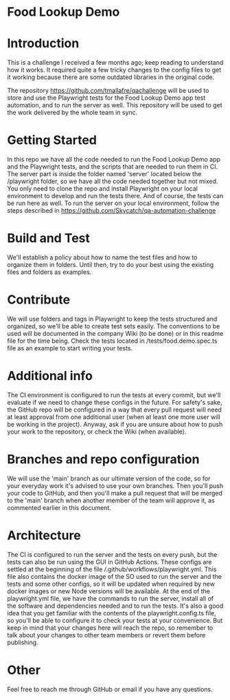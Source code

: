 # Food Lookup Demo
# Introduction 

This is a challenge I received a few months ago; keep reading to understand how it works.
It required quite a few tricky changes to the config files to get it working because there are some outdated libraries in the original code. 

The repository https://github.com/tmallafre/qachallenge will be used to store and use the Playwright tests for the Food Lookup Demo app test automation, and to run the server as well. This repository will be used to get the work delivered by the whole team in sync.
# Getting Started
In this repo we have all the code needed to run the Food Lookup Demo app and the Playwright tests, and the scripts that are needed to run them in CI.
The server part is inside the folder named 'server' located below the /playwright folder, so we have all the code needed together but not mixed. You only need to clone the repo and install Playwright on your local environment to develop and run the tests there. And of course, the tests can be run here as well.
To run the server on your local environment, follow the steps described in https://github.com/Skycatch/qa-automation-challenge

# Build and Test
We'll establish a policy about how to name the test files and how to organize them in folders. Until then, try to do your best using the existing files and folders as examples. 

# Contribute
We will use folders and tags in Playwright to keep the tests structured and organized, so we'll be able to create test sets easily. The conventions to be used will be documented in the company Wiki (to be done) or in this readme file for the time being.
Check the tests located in /tests/food.demo.spec.ts file as an example to start writing your tests.

# Additional info
The CI environment is configured to run the tests at every commit, but we'll evaluate if we need to change these configs in the future.
For safety's sake, the GitHub repo will be configured in a way that every pull request will need at least approval from one additional user (when at least one more user will be working in the project). Anyway, ask if you are unsure about how to push your work to the repository, or check the Wiki (when available).


# Branches and repo configuration
We will use the 'main' branch as our ultimate version of the code, so for your everyday work it's advised to use your own branches. Then you'll push your code to GitHub, and then you'll make a pull request that will be merged to the 'main' branch when another member of the team will approve it, as commented earlier in this document.

# Architecture
The CI is configured to run the server and the tests on every push, but the tests can also be run using the GUI in GitHub Actions. These configs are settled at the beginning of the file /.github/workflows/playwright.yml.
This file also contains the docker image of the SO used to run the server and the tests and some other configs, so it will be updated when required by new docker images or new Node versions will be available.
At the end of the playwright.yml file, we have the commands to run the server, install all of the software and dependencies needed and to run the tests.
It's also a good idea that you get familiar with the contents of the playwright.config.ts file, so you'll be able to configure it to check your tests at your convenience. But keep in mind that your changes here will reach the repo, so remember to talk about your changes to other team members or revert them before publishing.

# Other
Feel free to reach me through GitHub or email if you have any questions.




